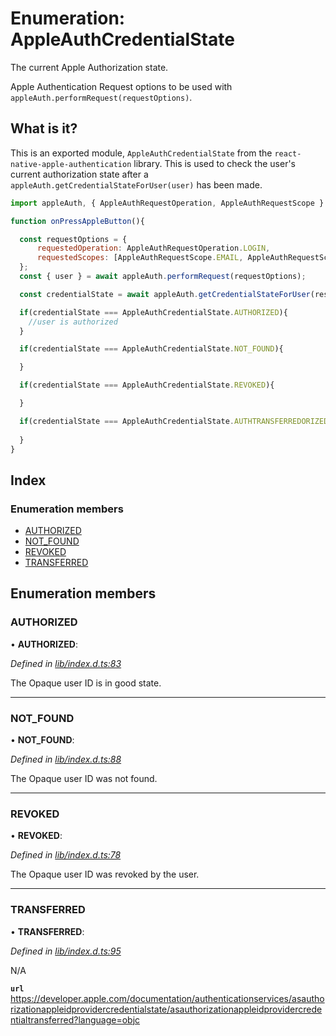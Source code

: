 
# Enumeration: AppleAuthCredentialState

The current Apple Authorization state.

Apple Authentication Request options to be used with `appleAuth.performRequest(requestOptions)`.

## What is it?

This is an exported module, `AppleAuthCredentialState` from the `react-native-apple-authentication` library. This is used to
check the user's current authorization state after a `appleAuth.getCredentialStateForUser(user)` has been made.

```js
import appleAuth, { AppleAuthRequestOperation, AppleAuthRequestScope } from '@invertase/react-native-apple-authentication';

function onPressAppleButton(){

  const requestOptions = {
      requestedOperation: AppleAuthRequestOperation.LOGIN,
      requestedScopes: [AppleAuthRequestScope.EMAIL, AppleAuthRequestScope.FULL_NAME],
  };
  const { user } = await appleAuth.performRequest(requestOptions);

  const credentialState = await appleAuth.getCredentialStateForUser(responseObject.user);

  if(credentialState === AppleAuthCredentialState.AUTHORIZED){
    //user is authorized
  }

  if(credentialState === AppleAuthCredentialState.NOT_FOUND){

  }

  if(credentialState === AppleAuthCredentialState.REVOKED){

  }

  if(credentialState === AppleAuthCredentialState.AUTHTRANSFERREDORIZED){
    
  }
}
```

## Index

### Enumeration members

* [AUTHORIZED](_lib_index_d_.rnappleauth.appleauthcredentialstate.md#authorized)
* [NOT_FOUND](_lib_index_d_.rnappleauth.appleauthcredentialstate.md#not_found)
* [REVOKED](_lib_index_d_.rnappleauth.appleauthcredentialstate.md#revoked)
* [TRANSFERRED](_lib_index_d_.rnappleauth.appleauthcredentialstate.md#transferred)

## Enumeration members

###  AUTHORIZED

• **AUTHORIZED**:

*Defined in [lib/index.d.ts:83](https://github.com/invertase/react-native-apple-authentication/blob/2b75721d/lib/index.d.ts#L83)*

The Opaque user ID is in good state.

___

###  NOT_FOUND

• **NOT_FOUND**:

*Defined in [lib/index.d.ts:88](https://github.com/invertase/react-native-apple-authentication/blob/2b75721d/lib/index.d.ts#L88)*

The Opaque user ID was not found.

___

###  REVOKED

• **REVOKED**:

*Defined in [lib/index.d.ts:78](https://github.com/invertase/react-native-apple-authentication/blob/2b75721d/lib/index.d.ts#L78)*

The Opaque user ID was revoked by the user.

___

###  TRANSFERRED

• **TRANSFERRED**:

*Defined in [lib/index.d.ts:95](https://github.com/invertase/react-native-apple-authentication/blob/2b75721d/lib/index.d.ts#L95)*

N/A

**`url`** https://developer.apple.com/documentation/authenticationservices/asauthorizationappleidprovidercredentialstate/asauthorizationappleidprovidercredentialtransferred?language=objc
